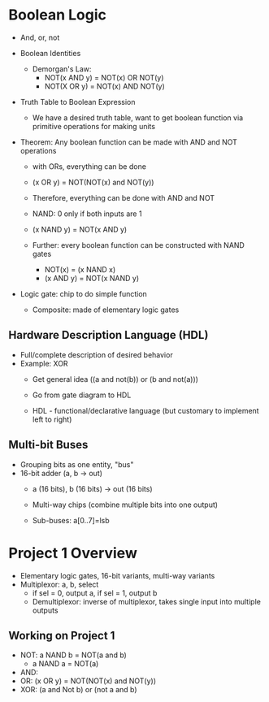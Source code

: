 # Boolean Logic

- And, or, not
- Boolean Identities
    - Demorgan's Law: 
        - NOT(x AND y) = NOT(x) OR NOT(y)
        - NOT(X OR y) = NOT(x) AND NOT(y)
- Truth Table to Boolean Expression
    - We have a desired truth table, want to get boolean function via primitive operations for making units

- Theorem: Any boolean function can be made with AND and NOT operations
    - with ORs, everything can be done
    - (x OR y) = NOT(NOT(x) and NOT(y))
    - Therefore, everything can be done with AND and NOT

    - NAND: 0 only if both inputs are 1
    - (x NAND y) = NOT(x AND y)
    - Further: every boolean function can be constructed with NAND gates    
        - NOT(x) = (x NAND x)
        - (x AND y) = NOT(x NAND y)

- Logic gate: chip to do simple function
    - Composite: made of elementary logic gates

## Hardware Description Language (HDL)

- Full/complete description of desired behavior 
- Example: XOR
    - Get general idea ((a and not(b)) or (b and not(a)))
    - Go from gate diagram to HDL 

    - HDL - functional/declarative language (but customary to implement left to right)

## Multi-bit Buses

- Grouping bits as one entity, "bus" 
- 16-bit adder (a, b -> out)
    - a (16 bits), b (16 bits) -> out (16 bits)
    - Multi-way chips (combine multiple bits into one output)

    - Sub-buses: a[0..7]=lsb


# Project 1 Overview

- Elementary logic gates, 16-bit variants, multi-way variants
- Multiplexor: a, b, select
    - if sel = 0, output a, if sel = 1, output b
    - Demultiplexor: inverse of multiplexor, takes single input into multiple outputs

## Working on Project 1

- NOT: a NAND b = NOT(a and b)
    - a NAND a = NOT(a)
- AND: 
- OR: (x OR y) = NOT(NOT(x) and NOT(y))
- XOR: (a and Not b) or (not a and b)

